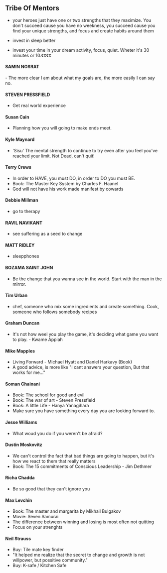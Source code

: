 ## Tribe Of Mentors

- your heroes just have one or two strengths that they maximize. You don't succeed cause you have no weekness, you succeed cause you find your unique strengths, and focus and create habits around them

- invest in sleep better

- invest your time in your dream activity, focus, quiet. Wheter it's 30 minutes or 10.¢¢¢¢

#### SAMIN NOSRAT
- The more clear I am about what my goals are, the more easily I can say no.

#### STEVEN PRESSFIELD
- Get real world experience

#### Susan Cain
- Planning how you will going to make ends meet.

#### Kyle Maynard
- 'Sisu' The mental strength to continue to try even after you feel you've reached your limit. Not Dead, can't quit!

#### Terry Crews
- In order to HAVE, you must DO, in order to DO you must BE.
- Book: The Master Key System by Charles F. Haanel
- God will not have his work made manifest by cowards

#### Debbie Millman
- go to therapy

#### RAVIL NAVIKANT
- see suffering as a seed to change

#### MATT RIDLEY
- sleepphones

#### BOZAMA SAINT JOHN
- Be the change that you wanna see in the world. Start with the man in the mirror.

#### Tim Urban
- chef, someone who mix some ingredients and create something. Cook, someone who follows somebody recipes

#### Graham Duncan
- It's not how weel you play the game, it's deciding what game you want to play. - Kwame Appiah

#### Mike Mapples
- Living Forward - Michael Hyatt and Daniel Harkavy (Book)
- A good advice, is more like "I cant answers your question, But that works for me..."

#### Soman Chainani
- Book: The school for good and evil
- Book: The war of art - Steven Pressfield
- Book: A little Life - Hanya Yanagihara
- Make sure you have something every day you are looking forward to.

#### Jesse Williams
- What woud you do if you weren't be afraid?

#### Dustin Moskovitz
- We can't control the fact that bad things are going to happen, but it's how we react to them that really matters
- Book: The 15 commitments of Conscious Leadership - Jim Dethmer

#### Richa Chadda
- Be so good that they can't ignore you

#### Max Levchin
- Book: The master and margarita by Mikhail Bulgakov
- Movie: Seven Samurai
- The difference between winning and losing is most often not quitting
- Focus on your strenghts

#### Neil Strauss
- Buy: Tile mate key finder
- "It helped me realize that the secret to change and growth is not willpower, but possitive community."
- Buy: K-safe / Kitchen Safe
